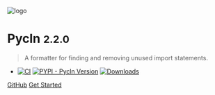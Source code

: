 <!-- background image -->

![logo](_media/logo-cover.png ":size=45%")

<!-- Title & body -->

# Pycln <small>2.2.0</small>

> A formatter for finding and removing unused import statements.

- [![CI](https://img.shields.io/github/actions/workflow/status/hadialqattan/pycln/ci.yml?branch=master&label=CI&logo=github&style=flat-square)](https://github.com/hadialqattan/pycln/actions?query=workflow%3ACI)
  [![PYPI - Pycln Version](https://img.shields.io/pypi/v/pycln?color=Green&style=flat-square)](https://pypi.org/project/pycln/)
  [![Downloads](https://img.shields.io/pypi/dm/pycln?color=Green&style=flat-square)](https://pypi.org/project/pycln/)

[GitHub](https://github.com/hadialqattan/pycln) [Get Started](#get-started)
